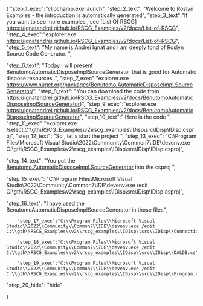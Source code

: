 {
    "step_1_exec":"clipchamp.exe launch",
    "step_2_text": "Welcome to Roslyn Examples - the introduction is automatically generated",
    "step_3_text":"If you want to see more examples , see  [List Of RSCG] https://ignatandrei.github.io/RSCG_Examples/v2/docs/List-of-RSCG",
    "step_4_exec":"explorer.exe https://ignatandrei.github.io/RSCG_Examples/v2/docs/List-of-RSCG",
    "step_5_text": "My name is Andrei Ignat and I am deeply fond of Roslyn Source Code Generator. ",

"step_6_text": "Today I will present BenutomoAutomaticDisposeImplSourceGenerator  that is good for Automatic dispose resources .",
"step_7_exec":"explorer.exe https://www.nuget.org/packages/Benutomo.AutomaticDisposeImpl.SourceGenerator/",
"step_8_text": "You can download the code from https://ignatandrei.github.io/RSCG_Examples/v2/docs/BenutomoAutomaticDisposeImplSourceGenerator)",
"step_9_exec":"explorer.exe https://ignatandrei.github.io/RSCG_Examples/v2/docs/BenutomoAutomaticDisposeImplSourceGenerator",
"step_10_text":" Here is the code ",
"step_11_exec":"explorer.exe /select,C:\\gth\\RSCG_Examples\\v2\\rscg_examples\\IDisp\\src\\IDisp\\IDisp.csproj",
"step_12_text": "So , let's start the project ",
"step_13_exec": "C:\\Program Files\\Microsoft Visual Studio\\2022\\Community\\Common7\\IDE\\devenv.exe C:\\gth\\RSCG_Examples\\v2\\rscg_examples\\IDisp\\src\\IDisp\\IDisp.csproj",

"step_14_text": "You put the  [Benutomo.AutomaticDisposeImpl.SourceGenerator](https://www.nuget.org/packages/Benutomo.AutomaticDisposeImpl.SourceGenerator/) into the csproj ",

"step_15_exec": "C:\\Program Files\\Microsoft Visual Studio\\2022\\Community\\Common7\\IDE\\devenv.exe /edit C:\\gth\\RSCG_Examples\\v2\\rscg_examples\\IDisp\\src\\IDisp\\IDisp.csproj",

"step_16_text": "I have used the BenutomoAutomaticDisposeImplSourceGenerator in those files",


        "step_17_exec":"C:\\Program Files\\Microsoft Visual Studio\\2022\\Community\\Common7\\IDE\\devenv.exe /edit C:\\gth\\RSCG_Examples\\v2\\rscg_examples\\IDisp\\src\\IDisp\\ConnectionDB.cs",
    
        "step_18_exec":"C:\\Program Files\\Microsoft Visual Studio\\2022\\Community\\Common7\\IDE\\devenv.exe /edit C:\\gth\\RSCG_Examples\\v2\\rscg_examples\\IDisp\\src\\IDisp\\DALDB.cs",
    
        "step_19_exec":"C:\\Program Files\\Microsoft Visual Studio\\2022\\Community\\Common7\\IDE\\devenv.exe /edit C:\\gth\\RSCG_Examples\\v2\\rscg_examples\\IDisp\\src\\IDisp\\Program.cs",
    
"step_20_hide": "hide"


}